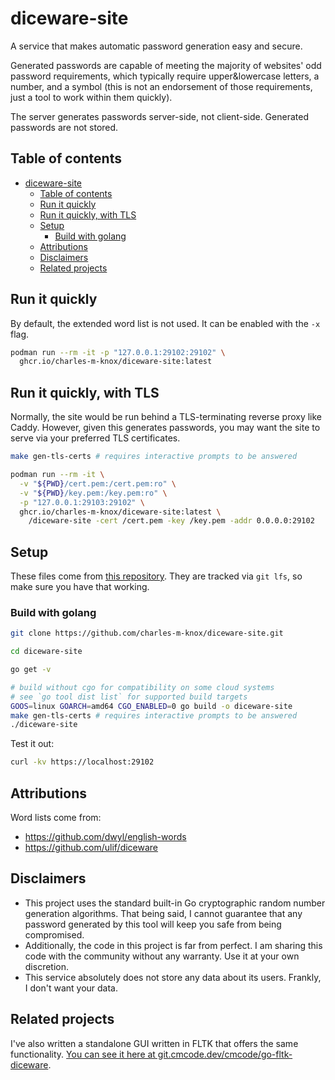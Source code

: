 # diceware-site

A service that makes automatic password generation easy and secure.

Generated passwords are capable of meeting the majority of websites' odd password requirements, which typically require upper&lowercase letters, a number, and a symbol (this is not an endorsement of those requirements, just a tool to work within them quickly).

The server generates passwords server-side, not client-side. Generated passwords are not stored.

## Table of contents

- [diceware-site](#diceware-site)
  - [Table of contents](#table-of-contents)
  - [Run it quickly](#run-it-quickly)
  - [Run it quickly, with TLS](#run-it-quickly-with-tls)
  - [Setup](#setup)
    - [Build with golang](#build-with-golang)
  - [Attributions](#attributions)
  - [Disclaimers](#disclaimers)
  - [Related projects](#related-projects)

## Run it quickly

By default, the extended word list is not used. It can be enabled with the `-x` flag.

```bash
podman run --rm -it -p "127.0.0.1:29102:29102" \
  ghcr.io/charles-m-knox/diceware-site:latest
```

## Run it quickly, with TLS

Normally, the site would be run behind a TLS-terminating reverse proxy like Caddy. However, given this generates passwords, you may want the site to serve via your preferred TLS certificates.

```bash
make gen-tls-certs # requires interactive prompts to be answered

podman run --rm -it \
  -v "${PWD}/cert.pem:/cert.pem:ro" \
  -v "${PWD}/key.pem:/key.pem:ro" \
  -p "127.0.0.1:29103:29102" \
  ghcr.io/charles-m-knox/diceware-site:latest \
    /diceware-site -cert /cert.pem -key /key.pem -addr 0.0.0.0:29102
```

## Setup

These files come from [this repository](https://github.com/dwyl/english-words). They are tracked via `git lfs`, so make sure you have that working.

### Build with golang

```bash
git clone https://github.com/charles-m-knox/diceware-site.git

cd diceware-site

go get -v

# build without cgo for compatibility on some cloud systems
# see `go tool dist list` for supported build targets
GOOS=linux GOARCH=amd64 CGO_ENABLED=0 go build -o diceware-site
make gen-tls-certs # requires interactive prompts to be answered
./diceware-site
```

Test it out:

```bash
curl -kv https://localhost:29102
```

## Attributions

Word lists come from:

- <https://github.com/dwyl/english-words>
- <https://github.com/ulif/diceware>

## Disclaimers

- This project uses the standard built-in Go cryptographic random number generation algorithms. That being said, I cannot guarantee that any password generated by this tool will keep you safe from being compromised.
- Additionally, the code in this project is far from perfect. I am sharing this code with the community without any warranty. Use it at your own discretion.
- This service absolutely does not store any data about its users. Frankly, I don't want your data.

## Related projects

I've also written a standalone GUI written in FLTK that offers the same functionality. [You can see it here at git.cmcode.dev/cmcode/go-fltk-diceware](https://git.cmcode.dev/cmcode/go-fltk-diceware).
